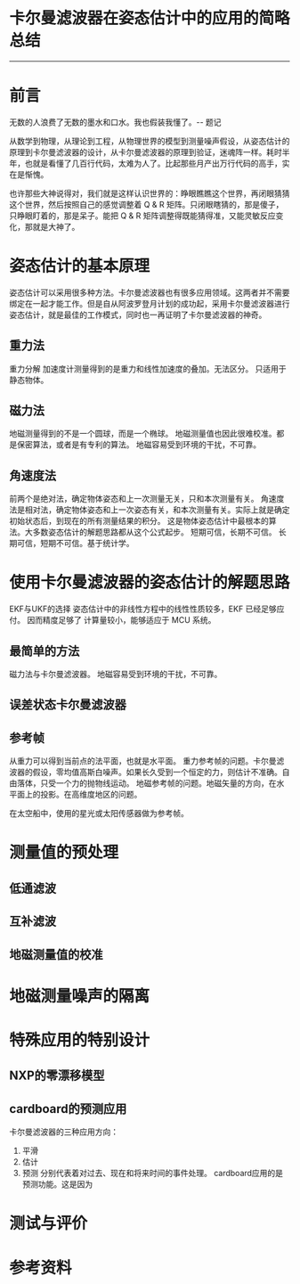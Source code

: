 # 卡尔曼滤波器在姿态估计中的应用的简略总结
* * *

# 前言
无数的人浪费了无数的墨水和口水。我也假装我懂了。-- 题记

从数学到物理，从理论到工程，从物理世界的模型到测量噪声假设，从姿态估计的原理到卡尔曼滤波器的设计，从卡尔曼滤波器的原理到验证，迷魂阵一样。耗时半年，也就是看懂了几百行代码，太难为人了。比起那些月产出万行代码的高手，实在是惭愧。

也许那些大神说得对，我们就是这样认识世界的：睁眼瞧瞧这个世界，再闭眼猜猜这个世界，然后按照自己的感觉调整着 Q & R 矩阵。只闭眼瞎猜的，那是傻子，只睁眼盯着的，那是呆子。能把 Q & R 矩阵调整得既能猜得准，又能灵敏反应变化，那就是大神了。

# 姿态估计的基本原理
姿态估计可以采用很多种方法。卡尔曼滤波器也有很多应用领域。这两者并不需要绑定在一起才能工作。但是自从阿波罗登月计划的成功起，采用卡尔曼滤波器进行姿态估计，就是最佳的工作模式，同时也一再证明了卡尔曼滤波器的神奇。

## 重力法
重力分解
加速度计测量得到的是重力和线性加速度的叠加。无法区分。
只适用于静态物体。

## 磁力法
地磁测量得到的不是一个圆球，而是一个椭球。
地磁测量值也因此很难校准。都是保密算法，或者是有专利的算法。
地磁容易受到环境的干扰，不可靠。
## 角速度法
前两个是绝对法，确定物体姿态和上一次测量无关，只和本次测量有关。
角速度法是相对法，确定物体姿态和上一次姿态有关，和本次测量有关。实际上就是确定初始状态后，到现在的所有测量结果的积分。
这是物体姿态估计中最根本的算法。大多数姿态估计的解题思路都从这个公式起步。
短期可信，长期不可信。
长期可信，短期不可信。基于统计学。

# 使用卡尔曼滤波器的姿态估计的解题思路
EKF与UKF的选择
姿态估计中的非线性方程中的线性性质较多，EKF 已经足够应付。
因而精度足够了
计算量较小，能够适应于 MCU 系统。

## 最简单的方法
磁力法与卡尔曼滤波器。
地磁容易受到环境的干扰，不可靠。
## 误差状态卡尔曼滤波器
## 参考帧
从重力可以得到当前点的法平面，也就是水平面。
重力参考帧的问题。卡尔曼滤波器的假设，零均值高斯白噪声。如果长久受到一个恒定的力，则估计不准确。自由落体，只受一个力的抛物线运动。
地磁参考帧的问题。地磁矢量的方向，在水平面上的投影。在高维度地区的问题。

在太空船中，使用的星光或太阳传感器做为参考帧。

# 测量值的预处理
## 低通滤波
## 互补滤波
## 地磁测量值的校准

# 地磁测量噪声的隔离

# 特殊应用的特别设计
## NXP的零漂移模型
## cardboard的预测应用
卡尔曼滤波器的三种应用方向：
1. 平滑
2. 估计
3. 预测
分别代表着对过去、现在和将来时间的事件处理。
cardboard应用的是预测功能。这是因为

# 测试与评价

# 参考资料


